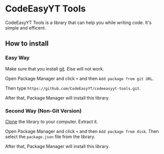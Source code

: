 # CodeEasyYT Tools

CodeEasyYT Tools is a library that can help you while writing code. It's simple and efficent.

## How to install
### Easy Way
Make sure that you install [git](https://git-scm.com/downloads). Else will not work.

Open Package Manager and click `+` and then `Add package from git URL`.

Then type `https://github.com/CodeEasyYT/codeeasyyt-tools.git`.

After that, Package Manager will install this library.

### Second Way (Non-Git Version)
[Clone](https://github.com/CodeEasyYT/codeeasyyt-tools/archive/master.zip) the library to your computer. Extract it.

Open Package Manager and click `+` and then `Add package from disk`. Then select the `package.json` file from the library.

After that, Package Manager will install this library.
